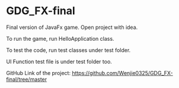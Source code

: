 # GDG_FX-final
Final version of JavaFx game.
Open project with idea.

To run the game, run HelloApplication class.

To test the code, run test classes under test folder.

UI Function test file is under test folder too.

GitHub Link of the project: https://github.com/Wenjie0325/GDG_FX-final/tree/master
